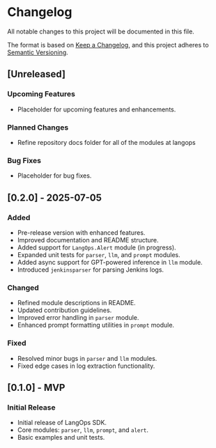 # Changelog

All notable changes to this project will be documented in this file.

The format is based on [Keep a Changelog](https://keepachangelog.com/en/1.0.0/),
and this project adheres to [Semantic Versioning](https://semver.org/spec/v2.0.0.html).

## [Unreleased]

### Upcoming Features

- Placeholder for upcoming features and enhancements.

### Planned Changes

- Refine repository docs folder for all of the modules at langops

### Bug Fixes

- Placeholder for bug fixes.

## [0.2.0] - 2025-07-05

### Added

- Pre-release version with enhanced features.
- Improved documentation and README structure.
- Added support for `LangOps.Alert` module (in progress).
- Expanded unit tests for `parser`, `llm`, and `prompt` modules.
- Added async support for GPT-powered inference in `llm` module.
- Introduced `jenkinsparser` for parsing Jenkins logs.

### Changed

- Refined module descriptions in README.
- Updated contribution guidelines.
- Improved error handling in `parser` module.
- Enhanced prompt formatting utilities in `prompt` module.

### Fixed

- Resolved minor bugs in `parser` and `llm` modules.
- Fixed edge cases in log extraction functionality.

## [0.1.0] - MVP

### Initial Release

- Initial release of LangOps SDK.
- Core modules: `parser`, `llm`, `prompt`, and `alert`.
- Basic examples and unit tests.

